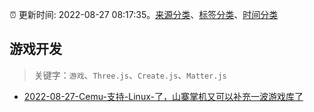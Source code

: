 :alarm_clock: 更新时间: 2022-08-27 08:17:35。[来源分类](../README.md)、[标签分类](../TAGS.md)、[时间分类](../TIMELINE.md)

## 游戏开发


> 关键字：`游戏`、`Three.js`、`Create.js`、`Matter.js`



- [2022-08-27-Cemu-支持-Linux-了，山寨掌机又可以补充一波游戏库了](https://www.v2ex.com/t/875809) 